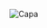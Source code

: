 ![Capa](https://github.com/milsucruz/ignite-call/assets/103121417/8a22afa8-2610-43b3-8de6-f661b22ede63)
